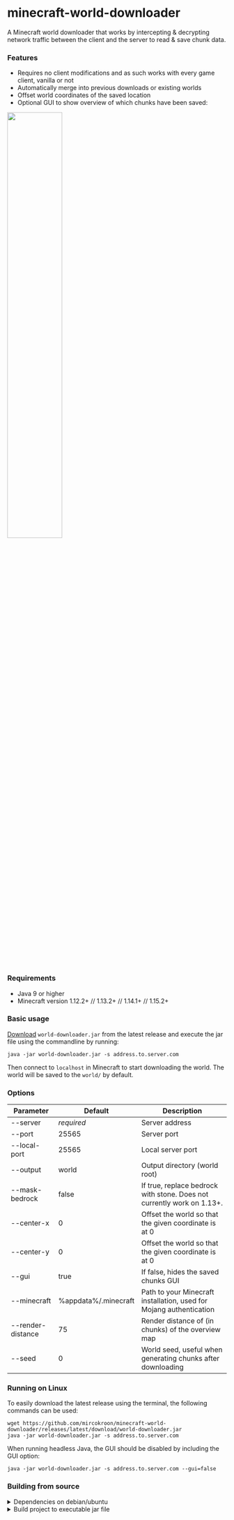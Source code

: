 # minecraft-world-downloader
A Minecraft world downloader that works by intercepting & decrypting network traffic between the client and the server to read & save chunk data. 

### Features
- Requires no client modifications and as such works with every game client, vanilla or not
- Automatically merge into previous downloads or existing worlds
- Offset world coordinates of the saved location
- Optional GUI to show overview of which chunks have been saved:

<img src="https://i.imgur.com/AwwPw42.png" width="50%">

### Requirements
- Java 9 or higher
- Minecraft version 1.12.2+ // 1.13.2+ // 1.14.1+ // 1.15.2+

### Basic usage
[Download](https://github.com/mircokroon/minecraft-world-downloader/releases) `world-downloader.jar` from the  latest release and execute the jar file using the commandline by running:

```
java -jar world-downloader.jar -s address.to.server.com
```

Then connect to ```localhost``` in Minecraft to start downloading the world. The world will be saved to the ```world/``` by default.


### Options
|  **Parameter** | **Default** | **Description** |
| --- | --- | --- |
|  --server | *required* | Server address |
|  --port | 25565 | Server port |
|  --local-port | 25565 | Local server port |
|  --output | world | Output directory (world root) |
|  --mask-bedrock | false | If true, replace bedrock with stone. Does not currently work on 1.13+. |
|  --center-x | 0 | Offset the world so that the given coordinate is at 0 |
|  --center-y | 0 | Offset the world so that the given coordinate is at 0 |
|  --gui | true | If false, hides the saved chunks GUI |
|  --minecraft | %appdata%/.minecraft | Path to your Minecraft installation, used for Mojang authentication |
| --render-distance | 75 | Render distance of (in chunks) of the overview map |
|  --seed | 0 | World seed, useful when generating chunks after downloading |

### Running on Linux
To easily download the latest release using the terminal, the following commands can be used:
```
wget https://github.com/mircokroon/minecraft-world-downloader/releases/latest/download/world-downloader.jar
java -jar world-downloader.jar -s address.to.server.com
```

When running headless Java, the GUI should be disabled by including the GUI option:
```
java -jar world-downloader.jar -s address.to.server.com --gui=false
```

### Building from source
<details>
  <summary>Dependencies on debian/ubuntu</summary>
  
  ```
  sudo apt-get install default-jdk maven
  ```
</details>

<details>
  <summary>Build project to executable jar file</summary>
  
 Building the project manually can be done with the Maven assembly plugin:
  ```
  git clone https://github.com/mircokroon/minecraft-world-downloader
  cd minecraft-world-downloader
  mvn assembly:assembly
  java -jar ./target/world-downloader.jar -s address.to.server.com
  ```

</details>



